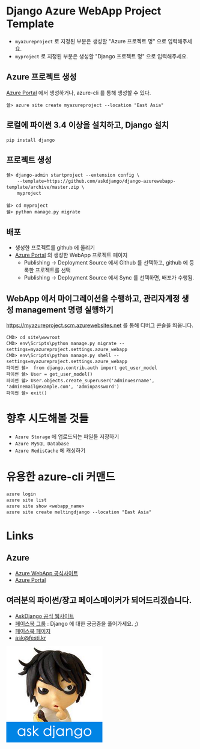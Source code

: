 
# Django Azure WebApp Project Template

 * `myazureproject` 로 지정된 부분은 생성할 "Azure 프로젝트 명" 으로 입력해주세요.
 * `myproject` 로 지정된 부분은 생성할 "Django 프로젝트 명" 으로 입력해주세요.


## Azure 프로젝트 생성

[Azure Portal](https://portal.azure.com/#blade/HubsExtension/BrowseAllResourcesBlade) 에서 생성하거나, azure-cli 를 통해 생성할 수 있다.

    쉘> azure site create myazureproject --location "East Asia"


## 로컬에 파이썬 3.4 이상을 설치하고, Django 설치

    pip install django


## 프로젝트 생성

    쉘> django-admin startproject --extension config \
        --template=https://github.com/askdjango/django-azurewebapp-template/archive/master.zip \
        myproject

    쉘> cd myproject
    쉘> python manage.py migrate


## 배포

 * 생성한 프로젝트를 github 에 올리기
 * [Azure Portal](https://portal.azure.com/#blade/HubsExtension/BrowseAllResourcesBlade) 의 생성한 WebApp 프로젝트 페이지
    * Publishing -> Deployment Source 에서 Github 를 선택하고, github 에 등록한 프로젝트를 선택
    * Publishing -> Deployment Source 에서 Sync 를 선택하면, 배포가 수행됨.


## WebApp 에서 마이그레이션을 수행하고, 관리자계정 생성 management 명령 실행하기

https://myazureproject.scm.azurewebsites.net 를 통해 디버그 콘솔을 띄웁니다.

    CMD> cd site\wwwroot
    CMD> env\Scripts\python manage.py migrate --settings=myazureproject.settings.azure_webapp
    CMD> env\Scripts\python manage.py shell --settings=myazureproject.settings.azure_webapp
    파이썬 쉘>  from django.contrib.auth import get_user_model
    파이썬 쉘> User = get_user_model()
    파이썬 쉘> User.objects.create_superuser('adminuesrname', 'adminemail@example.com', 'adminpassword')
    파이썬 쉘> exit()


# 향후 시도해볼 것들

 * `Azure Storage` 에 업로드되는 파일들 저장하기
 * `Azure MySQL Database`
 * `Azure RedisCache` 에 캐싱하기


# 유용한 azure-cli 커맨드

    azure login
    azure site list
    azure site show <webapp_name>
    azure site create meltingdjango --location "East Asia"


# Links

## Azure

 * [Azure WebApp 공식사이트](https://azure.microsoft.com/ko-kr/services/app-service/web/)
 * [Azure Portal](http://portal.azure.com)

## 여러분의 파이썬/장고 페이스메이커가 되어드리겠습니다.

 * [AskDjango 공식 웹사이트](http://ask.festi.kr)
 * [페이스북 그룹](http://facebook.com/groups/askdjango) : Django 에 대한 궁금증을 풀어가세요. ;)
 * [페이스북 페이지](http://facebook.com/askdjango)
 * [ask@festi.kr](mailto:ask@festi.kr)

[![AskDjango](readme/askdjango-allieus.png)](http://facebook.com/askdjango)


